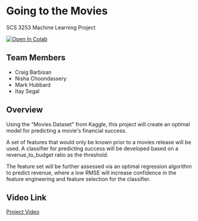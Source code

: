 # Going to the Movies
SCS 3253 Machine Learning Project

<a href="https://colab.research.google.com/github/itayse10/GoingToMovies/blob/master/Going_to_the_movies.ipynb">
  <img src="https://colab.research.google.com/assets/colab-badge.svg" alt="Open In Colab"/>
</a>

## Team Members   
* Craig Barbisan
* Nisha Choondassery
* Mark Hubbard
* Itay Segal

## Overview
Using the "Movies Dataset" from Kaggle, this project will create an optimal model for predicting a movie's financial success.

A set of features that would only be known prior to a movies release will be used. A classifier for predicting success will be developed based on a revenue_to_budget ratio as the threshold.

The feature set will be further assessed via an optimal regression algorithm to predict revenue, where a low RMSE will increase confidence in the feature engineering and feature selection for the classifier.

## Video Link
[Project Video](https://youtu.be/c1TbyxPeM4Y)
